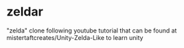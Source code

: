 # zeldar
"zelda" clone following youtube tutorial that can be found at mistertaftcreates/Unity-Zelda-Like to learn unity
